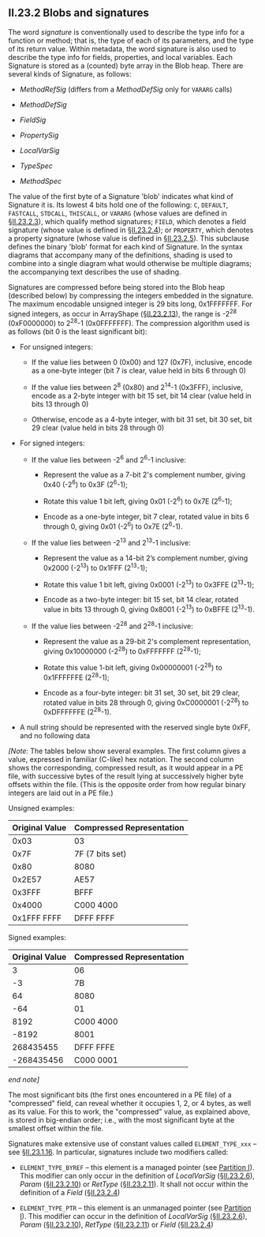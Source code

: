 ## II.23.2 Blobs and signatures

The word *signature* is conventionally used to describe the type info for a function or method; that is, the type of each of its parameters, and the type of its return value.  Within metadata, the word signature is also used to describe the type info for fields, properties, and local variables.  Each Signature is stored as a (counted) byte array in the Blob heap.  There are several kinds of Signature, as follows:

 * _MethodRefSig_ (differs from a _MethodDefSig_ only for `VARARG` calls)

 * _MethodDefSig_

 * _FieldSig_

 * _PropertySig_

 * _LocalVarSig_

 * _TypeSpec_

 * _MethodSpec_

The value of the first byte of a Signature 'blob' indicates what kind of Signature it is. Its lowest 4 bits hold one of the following: `C`, `DEFAULT`, `FASTCALL`, `STDCALL`, `THISCALL`, or `VARARG` (whose values are defined in §[II.23.2.3](ii.23.2.3-standalonemethodsig.md)), which qualify method signatures; `FIELD`, which denotes a field signature (whose value is defined in §[II.23.2.4](ii.23.2.4-fieldsig.md)); or `PROPERTY`, which denotes a property signature (whose value is defined in §[II.23.2.5](ii.23.2.5-propertysig.md)). This subclause defines the binary 'blob' format for each kind of Signature. In the syntax diagrams that accompany many of the definitions, shading is used to combine into a single diagram what would otherwise be multiple diagrams; the accompanying text describes the use of shading.

Signatures are compressed before being stored into the Blob heap (described below) by compressing the integers embedded in the signature. The maximum encodable unsigned integer is 29 bits long, 0x1FFFFFFF. For signed integers, as occur in ArrayShape (§[II.23.2.13](ii.23.2.13-arrayshape.md)), the range is -2<sup>28</sup> (0xF0000000) to 2<sup>28</sup>-1 (0x0FFFFFFF). The compression algorithm used is as follows (bit 0 is the least significant bit):

 * For unsigned integers:

   * If the value lies between 0 (0x00) and 127 (0x7F), inclusive, encode as a one-byte integer (bit 7 is clear, value held in bits 6 through 0)

   * If the value lies between 2<sup>8</sup> (0x80) and 2<sup>14</sup>-1 (0x3FFF), inclusive, encode as a 2-byte integer with bit 15 set, bit 14 clear (value held in bits 13 through 0)

   * Otherwise, encode as a 4-byte integer, with bit 31 set, bit 30 set, bit 29 clear (value held in bits 28 through 0)

 * For signed integers:

   * If the value lies between -2<sup>6</sup> and 2<sup>6</sup>-1 inclusive:

      * Represent the value as a 7-bit 2's complement number, giving 0x40 (-2<sup>6</sup>) to 0x3F (2<sup>6</sup>-1);

      * Rotate this value 1 bit left, giving 0x01 (-2<sup>6</sup>) to 0x7E (2<sup>6</sup>-1);

      * Encode as a one-byte integer, bit 7 clear, rotated value in bits 6 through 0, giving 0x01 (-2<sup>6</sup>) to 0x7E (2<sup>6</sup>-1).

   * If the value lies between -2<sup>13</sup> and 2<sup>13</sup>-1 inclusive:

      * Represent the value as a 14-bit 2’s complement number, giving 0x2000 (-2<sup>13</sup>) to 0x1FFF (2<sup>13</sup>-1);

      * Rotate this value 1 bit left, giving 0x0001 (-2<sup>13</sup>) to 0x3FFE (2<sup>13</sup>-1);

      * Encode as a two-byte integer: bit 15 set, bit 14 clear, rotated value in bits 13 through 0, giving 0x8001 (-2<sup>13</sup>) to 0xBFFE (2<sup>13</sup>-1).

   * If the value lies between -2<sup>28</sup> and 2<sup>28</sup>-1 inclusive:

      * Represent the value as a 29-bit 2's complement representation, giving 0x10000000 (-2<sup>28</sup>) to 0xFFFFFFF (2<sup>28</sup>-1);

      * Rotate this value 1-bit left, giving 0x00000001 (-2<sup>28</sup>) to 0x1FFFFFFE (2<sup>28</sup>-1);

      * Encode as a four-byte integer: bit 31 set, 30 set, bit 29 clear, rotated value in bits 28 through 0, giving 0xC0000001 (-2<sup>28</sup>) to 0xDFFFFFFE (2<sup>28</sup>-1).

 * A null string should be represented with the reserved single byte 0xFF, and no following data

_[Note:_ The tables below show several examples. The first column gives a value, expressed in familiar (C-like) hex notation. The second column shows the corresponding, compressed result, as it would appear in a PE file, with successive bytes of the result lying at successively higher byte offsets within the file. (This is the opposite order from how regular binary integers are laid out in a PE file.)

Unsigned examples:

 | Original Value | Compressed Representation |
 | ---- | ----
 | 0x03 | 03
 | 0x7F | 7F (7 bits set)
 | 0x80 | 8080
 | 0x2E57 | AE57
 | 0x3FFF | BFFF
 | 0x4000 | C000 4000
 | 0x1FFF FFFF | DFFF FFFF |

Signed examples:

 | Original Value | Compressed Representation
 | ---- | ----
 | 3 | 06
 | -3 | 7B
 | 64 | 8080
 | -64 | 01
 | 8192 | C000 4000
 | -8192 | 8001
 | 268435455 | DFFF FFFE
 | -268435456 | C000 0001

_end note]_

The most significant bits (the first ones encountered in a PE file) of a "compressed" field, can reveal whether it occupies 1, 2, or 4 bytes, as well as its value. For this to work, the "compressed" value, as explained above, is stored in big-endian order; i.e., with the most significant byte at the smallest offset within the file.

Signatures make extensive use of constant values called `ELEMENT_TYPE_xxx` &ndash; see §[II.23.1.16](ii.23.1.16-element-types-used-in-signatures.md). In particular, signatures include two modifiers called:

 * `ELEMENT_TYPE_BYREF` &ndash; this element is a managed pointer (see [Partition I](i.8.9.2-unmanaged-pointer-types.md)). This modifier can only occur in the definition of _LocalVarSig_ (§[II.23.2.6](ii.23.2.6-localvarsig.md)), _Param_ (§[II.23.2.10](ii.23.2.10-param.md)) or _RetType_ (§[II.23.2.11](ii.23.2.11-rettype.md)). It shall not occur within the definition of a _Field_ (§[II.23.2.4](ii.23.2.4-fieldsig.md))

 * `ELEMENT_TYPE_PTR` &ndash; this element is an unmanaged pointer (see [Partition I](i.8.9.2-unmanaged-pointer-types.md)). This modifier can occur in the definition of _LocalVarSig_ (§[II.23.2.6](ii.23.2.6-localvarsig.md)), _Param_ (§[II.23.2.10](ii.23.2.10-param.md)), _RetType_ (§[II.23.2.11](ii.23.2.11-rettype.md)) or _Field_ (§[II.23.2.4](ii.23.2.4-fieldsig.md))
